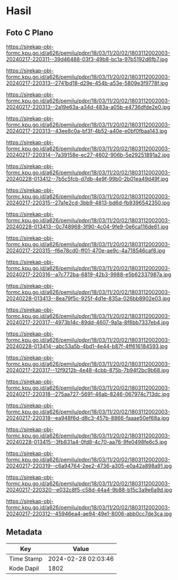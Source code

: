 # Hasil

## Foto C Plano

https://sirekap-obj-formc.kpu.go.id/a626/pemilu/pdpr/18/03/11/20/02/1803112002003-20240217-220311--39d46488-03f3-49b8-bc1a-97b5192d6fb7.jpg

https://sirekap-obj-formc.kpu.go.id/a626/pemilu/pdpr/18/03/11/20/02/1803112002003-20240217-220313--2741bd18-d29e-454b-a53e-5809e3f9778f.jpg

https://sirekap-obj-formc.kpu.go.id/a626/pemilu/pdpr/18/03/11/20/02/1803112002003-20240217-220313--2a19e63a-a34d-483a-a05b-e4736dfde2e0.jpg

https://sirekap-obj-formc.kpu.go.id/a626/pemilu/pdpr/18/03/11/20/02/1803112002003-20240217-220313--43ee8c0a-bf3f-4b52-a40e-e0bf0fbaa143.jpg

https://sirekap-obj-formc.kpu.go.id/a626/pemilu/pdpr/18/03/11/20/02/1803112002003-20240217-220314--7a39158e-ec27-4602-906b-5e29251891a2.jpg

https://sirekap-obj-formc.kpu.go.id/a626/pemilu/pdpr/18/03/11/20/02/1803112002003-20240228-013412--7b5c5fcb-d7db-4e9f-99b0-2b01ea49d49f.jpg

https://sirekap-obj-formc.kpu.go.id/a626/pemilu/pdpr/18/03/11/20/02/1803112002003-20240217-220315--27a1e2cd-3bb9-4813-bd6d-fb9396542350.jpg

https://sirekap-obj-formc.kpu.go.id/a626/pemilu/pdpr/18/03/11/20/02/1803112002003-20240228-013413--0c748968-3f90-4c04-9fe9-0e6ca116de61.jpg

https://sirekap-obj-formc.kpu.go.id/a626/pemilu/pdpr/18/03/11/20/02/1803112002003-20240217-220315--f6e78cd0-ff01-470e-ae9c-4a718546caf8.jpg

https://sirekap-obj-formc.kpu.go.id/a626/pemilu/pdpr/18/03/11/20/02/1803112002003-20240217-220316--a7c772ba-6819-42b3-9988-e5b62337987a.jpg

https://sirekap-obj-formc.kpu.go.id/a626/pemilu/pdpr/18/03/11/20/02/1803112002003-20240228-013413--8ea79f5c-925f-4d1e-835a-026bb8902e03.jpg

https://sirekap-obj-formc.kpu.go.id/a626/pemilu/pdpr/18/03/11/20/02/1803112002003-20240217-220317--4973b14c-89dd-4607-9a1a-8f6bb7337eb4.jpg

https://sirekap-obj-formc.kpu.go.id/a626/pemilu/pdpr/18/03/11/20/02/1803112002003-20240228-013414--abc53a5b-4bd1-4e44-b87f-4ff616184593.jpg

https://sirekap-obj-formc.kpu.go.id/a626/pemilu/pdpr/18/03/11/20/02/1803112002003-20240217-220317--12f9212b-4e48-4cbb-875b-7b94f2bc9b68.jpg

https://sirekap-obj-formc.kpu.go.id/a626/pemilu/pdpr/18/03/11/20/02/1803112002003-20240217-220318--275aa727-5691-46ab-8246-067974c713dc.jpg

https://sirekap-obj-formc.kpu.go.id/a626/pemilu/pdpr/18/03/11/20/02/1803112002003-20240217-220318--ea948f6d-d8c3-457b-8866-faaae50ef68a.jpg

https://sirekap-obj-formc.kpu.go.id/a626/pemilu/pdpr/18/03/11/20/02/1803112002003-20240228-013415--3fb831a4-0fd8-4c70-aa76-9fe0498fe6c5.jpg

https://sirekap-obj-formc.kpu.go.id/a626/pemilu/pdpr/18/03/11/20/02/1803112002003-20240217-220319--c6a94764-2ee2-4736-a305-e0a42a898a91.jpg

https://sirekap-obj-formc.kpu.go.id/a626/pemilu/pdpr/18/03/11/20/02/1803112002003-20240217-220320--e032c8f5-c58d-44a4-9b88-b15c3a9e6a9d.jpg

https://sirekap-obj-formc.kpu.go.id/a626/pemilu/pdpr/18/03/11/20/02/1803112002003-20240217-220312--45946ea4-ae94-49e1-8006-abb0cc7de3ca.jpg


## Metadata

| Key        | Value               |
| ---------- | ------------------- |
| Time Stamp | 2024-02-28 02:03:46 |
| Kode Dapil | 1802                |



